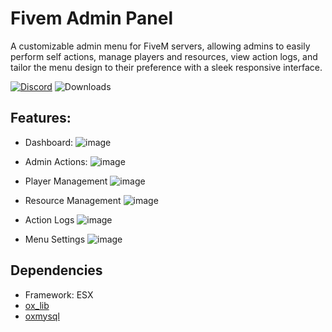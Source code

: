 # Fivem Admin Panel

A customizable admin menu for FiveM servers, allowing admins to easily perform self actions, manage players and resources, view action logs, and tailor the menu design to their preference with a sleek responsive interface.

[![Discord](https://img.shields.io/badge/Discord-7289DA?style=for-the-badge&logo=discord&logoColor=white)](https://discord.gg/UzkdTXqarr)
![Downloads](https://img.shields.io/github/downloads/KineticDevScripts/kd_adminpanel/total?style=for-the-badge)

## Features:

* Dashboard:
![image](https://github.com/user-attachments/assets/59e81951-fce3-4002-93c1-88086e4d1678)

* Admin Actions:
![image](https://github.com/user-attachments/assets/b301cdf7-9f2d-4a65-b2f4-60eed6f9034d)

* Player Management
![image](https://github.com/user-attachments/assets/71252cd5-392a-4ed6-9bb0-1950fbb634f8)

* Resource Management
![image](https://github.com/user-attachments/assets/8f3fb297-50d1-4045-9bba-ef140ff252fa)

* Action Logs
![image](https://github.com/user-attachments/assets/8ab9d359-ea90-4cbc-a9ec-23d642f4747a)

* Menu Settings
![image](https://github.com/user-attachments/assets/85d363a0-e965-4b4c-bf34-251198d26549)

## Dependencies
* Framework: ESX
* [ox_lib](https://github.com/overextended/ox_lib)
* [oxmysql](https://github.com/overextended/oxmysql)
